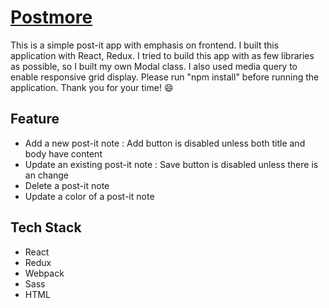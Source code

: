 # [Postmore](https://postmore.herokuapp.com/)

This is a simple post-it app with emphasis on frontend. I built this application with React, Redux. I tried to build this app with as few libraries as possible, so I built my own Modal class. I also used media query to enable responsive grid display. Please run "npm install" before running the application. Thank you for your time! :smile:

## Feature

* Add a new post-it note : Add button is disabled unless both title and body have content
* Update an existing post-it note : Save button is disabled unless there is an change
* Delete a post-it note
* Update a color of a post-it note

## Tech Stack

* React
* Redux
* Webpack
* Sass
* HTML
